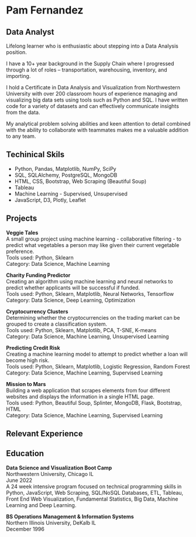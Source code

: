 # Pam Fernandez
## Data Analyst

Lifelong learner who is enthusiastic about stepping into a Data Analysis position. 

I have a 10+ year background in the Supply Chain where I progressed through a lot of roles – transportation, warehousing, inventory, and importing. 

I hold a Certificate in Data Analysis and Visualization from Northwestern University with over 200 classroom hours of experience managing and visualizing big data sets using tools such as Python and SQL. I have written code for a variety of datasets and can effectively communicate insights from the data. 

My analytical problem solving abilities and keen attention to detail combined with the ability to collaborate with teammates makes me a valuable addition to any team.


## Techinical Skils
* Python, Pandas, Matplotlib, NumPy, SciPy
* SQL, SQLAlchemy, PostgreSQL, MongoDB
* HTML, CSS, Bootstrap, Web Scraping (Beautiful Soup)
* Tableau
* Machine Learning - Supervised, Unsupervised
* JavaScript, D3, Plotly, Leaflet

## Projects
<b> Veggie Tales</b><br>
A small group project using machine learning - collaborative filtering - to predict what vegetables a person may like given their current vegetable preference.<br>
Tools used: Python, Sklearn<br>
Category: Data Science, Machine Learning

<b> Charity Funding Predictor</b><br>
Creating an algorithm using machine learning and neural networks to predict whether applicants will be successful if funded.<br>
Tools used: Python, Sklearn, Matplotlib, Neural Networks, Tensorflow<br>
Category: Data Science, Deep Learning, Optimization

<b> Cryptocurrency Clusters</b><br>
Determining whether the cryptocurrencies on the trading market can be grouped to create a classification system.<br>
Tools used: Python, Sklearn, Matplotlib, PCA, T-SNE, K-means<br>
Category: Data Science, Machine Learning, Unsupervised Learning

<b> Predicting Credit Risk</b><br>
Creating a machine learning model to attempt to predict whether a loan will become high risk.<br>
Tools used: Python, Sklearn, Matplotlib, Logistic Regression, Random Forest<br>
Category: Data Science, Machine Learning, Supervised Learning

<b> Mission to Mars</b><br>
Building a web application that scrapes elements from four different websites and displays the information in a single HTML page.<br>
Tools used: Python, Beautiful Soup, Splinter, MongoDB, Flask, Bootstrap, HTML<br>
Category: Data Science, Machine Learning, Supervised Learning

## Relevant Experience

## Education
<b>Data Science and Visualization Boot Camp</b><br>
Northwestern University, Chicago IL<br>
June 2022<br>
A 24 week intensive program focused on technical programming skills in Python, JavaScript, Web Scraping, SQL/NoSQL Databases, ETL, Tableau, Front End Web Visualization, Fundamental Statistics, Big Data, Machine Learning and Deep Learning.

<b>BS Operations Management & Information Systems</b>				      
Northern Illinois University, DeKalb IL<br>
December 1996
